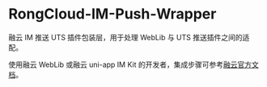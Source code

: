 # RongCloud-IM-Push-Wrapper

融云 IM 推送 UTS 插件包装层，用于处理 WebLib 与 UTS 推送插件之间的适配。

使用融云 WebLib 或融云 uni-app IM Kit 的开发者，集成步骤可参考[融云官方文档](https://docs.rongcloud.cn/uni-app-imkit/push/integration)。